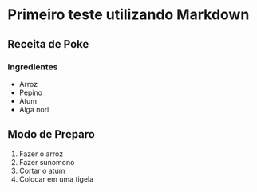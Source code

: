 # Primeiro teste utilizando Markdown

## Receita de Poke
### Ingredientes 
- Arroz
- Pepino
- Atum
- Alga nori
## Modo de Preparo
1. Fazer o arroz
2. Fazer sunomono
3. Cortar o atum
4. Colocar em uma tigela